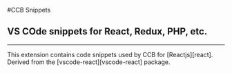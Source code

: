 #CCB Snippets

## VS COde snippets for React, Redux, PHP, etc.

---

This extension contains code snippets used by CCB for [Reactjs][react]. Derived from the [vscode-react][vscode-react] package.

